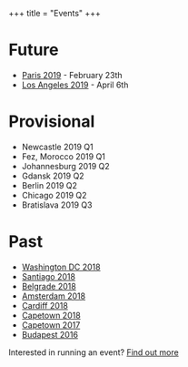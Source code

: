 +++
title = "Events"
+++

# Future
* [Paris 2019](https://paris2019.satrdays.org/) - February 23th
* [Los Angeles 2019](http://losangeles2019.satrdays.org) - April 6th


# Provisional
* Newcastle 2019 Q1
* Fez, Morocco 2019 Q1
* Johannesburg 2019 Q2
* Gdansk 2019 Q2
* Berlin 2019 Q2
* Chicago 2019 Q2
* Bratislava 2019 Q3

# Past
* [Washington DC 2018](https://dc2018.satrdays.org)
* [Santiago 2018](https://santiago2018.satrdays.org)
* [Belgrade 2018](https://belgrade2018.satrdays.org)
* [Amsterdam 2018](https://amsterdam2018.satrdays.org)
* [Cardiff 2018](http://cardiff2018.satrdays.org/)
* [Capetown 2018](http://capetown2018.satrdays.org/)
* [Capetown 2017](http://capetown2017.satrdays.org/)
* [Budapest 2016](http://budapest2016.satrdays.org/)

Interested in running an event? [Find out more](https://knowledgebase.satrdays.org/newevents/)
